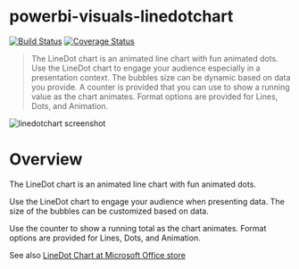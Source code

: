 # powerbi-visuals-linedotchart
[![Build Status](https://travis-ci.org/Microsoft/powerbi-visuals-linedotchart.svg?branch=master)](https://travis-ci.org/Microsoft/powerbi-visuals-linedotchart) [![Coverage Status](https://coveralls.io/repos/github/Microsoft/powerbi-visuals-linedotchart/badge.svg?branch=master)](https://coveralls.io/github/Microsoft/powerbi-visuals-linedotchart?branch=master)

> The LineDot chart is an animated line chart with fun animated dots. Use the LineDot chart to engage your audience especially in a presentation context. The bubbles size can be dynamic based on data you provide. A counter is provided that you can use to show a running value as the chart animates. Format options are provided for Lines, Dots, and Animation.

![linedotchart screenshot](https://az158878.vo.msecnd.net/marketing/Partner_21474836617/Product_42949680588/Asset_79376a97-0a89-48f3-9b3d-5396b4e5808b/LineDotChartscreenshot2.png)
# Overview
The LineDot chart is an animated line chart with fun animated dots.

Use the LineDot chart to engage your audience when presenting data. The size of the bubbles can be customized based on data.

Use the counter to show a running total as the chart animates. Format options are provided for Lines, Dots, and Animation.

See also [LineDot Chart at Microsoft Office store](https://store.office.com/en-us/app.aspx?assetid=WA104380766&sourcecorrid=e631dfc3-2bda-4830-84a7-9fb39892648f&searchapppos=0&ui=en-US&rs=en-US&ad=US&appredirect=false)